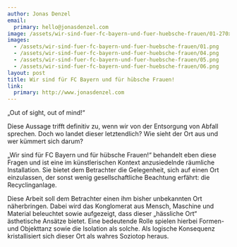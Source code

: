 ```yaml
---
author: Jonas Denzel
email:
  primary: hello@jonasdenzel.com
image: /assets/wir-sind-fuer-fc-bayern-und-fuer-huebsche-frauen/01-270x300.png
images:
  - /assets/wir-sind-fuer-fc-bayern-und-fuer-huebsche-frauen/01.png
  - /assets/wir-sind-fuer-fc-bayern-und-fuer-huebsche-frauen/04.png
  - /assets/wir-sind-fuer-fc-bayern-und-fuer-huebsche-frauen/05.png
  - /assets/wir-sind-fuer-fc-bayern-und-fuer-huebsche-frauen/06.png
layout: post
title: Wir sind für FC Bayern und für hübsche Frauen!
link:
  primary: http://www.jonasdenzel.com
---
```


„Out of sight, out of mind!“

Diese Aussage trifft definitiv zu, wenn wir von der Entsorgung von Abfall sprechen. Doch wo landet dieser letztendlich? Wie sieht der Ort aus und wer kümmert sich darum?

„Wir sind für FC Bayern und für hübsche Frauen!“ behandelt eben diese Fragen und ist eine im künstlerischen Kontext anzusiedelnde räumliche Installation. Sie bietet dem Betrachter die Gelegenheit, sich auf einen Ort einzulassen, der sonst wenig gesellschaftliche Beachtung erfährt: die Recyclinganlage.

Diese Arbeit soll dem Betrachter einen ihm bisher unbekannten Ort näherbringen. Dabei wird das Konglomerat aus Mensch, Maschine und Material beleuchtet sowie aufgezeigt, dass dieser „hässliche Ort“ ästhetische Ansätze bietet. Eine bedeutende Rolle spielen hierbei Formen- und Objekttanz sowie die Isolation als solche. Als logische Konsequenz kristallisiert sich dieser Ort als wahres Soziotop heraus.

